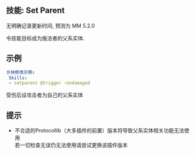 技能: Set Parent
--------------------------

无明确记录更新时间, 预测为 MM 5.2.0

令技能目标成为施法者的父系实体.

示例
---

```yaml
方块修改示例:
 Skills:
 - setparent @trigger ~ondamaged
```
受伤后设攻击者为自己的父系实体

提示
---

* 不合适的Protocollib（大多插件的前置）版本将导致父系实体相关功能无法使用  
  若一切检查无误仍无法使用请尝试更换该插件版本
